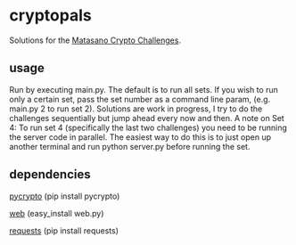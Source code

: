 # cryptopals
Solutions for the [Matasano Crypto Challenges](http://cryptopals.com).

## usage
Run by executing main.py. The default is to run all sets. If you wish to run only a certain set, pass the set number as a command line param, (e.g. main.py 2 to run set 2). Solutions are work in progress, I try to do the challenges sequentially but jump ahead every now and then.
A note on Set 4: To run set 4 (specifically the last two challenges) you need to be running the server code in parallel. The easiest way to do this is to just open up another terminal and run python server.py before running the set. 

## dependencies
[pycrypto](https://www.dlitz.net/software/pycrypto/) (pip install pycrypto)

[web](http://webpy.org) (easy\_install web.py) 

[requests](http://docs.python-requests.org/en/latest/) (pip install requests)

